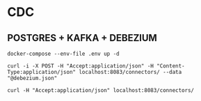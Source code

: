 # CDC

## POSTGRES + KAFKA + DEBEZIUM

```shell
docker-compose --env-file .env up -d
```

```shell
curl -i -X POST -H "Accept:application/json" -H "Content-Type:application/json" localhost:8083/connectors/ --data "@debezium.json"

curl -H "Accept:application/json" localhost:8083/connectors/
```